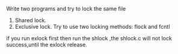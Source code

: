 Write two programs and try to lock the same file
1. Shared lock.
2. Exclusive lock.
Try to use two locking methods: flock and fcntl

if you run exlock first then run the shlock ,the shlock.c will not lock success,until the exlock release.
